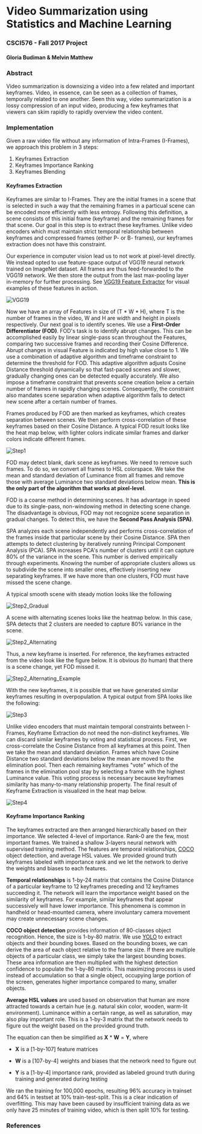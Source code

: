 # Video Summarization using Statistics and Machine Learning
### CSCI576 - Fall 2017 Project
#### Gloria Budiman & Melvin Matthew

### Abstract
Video summarization is downsizing a video into a few related and important keyframes. Video, in essence, can be seen as a collection of frames, temporally related to one another. Seen this way, video summarization is a lossy compression of an input video, producing a few keyframes that viewers can skim rapidly to rapidly overview the video content.

### Implementation
Given a raw video file without any information of Intra-Frames (I-Frames), we approach this problem in 3 steps:
1. Keyframes Extraction
2. Keyframes Importance Ranking
3. Keyframes Blending

#### Keyframes Extraction
Keyframes are similar to I-Frames. They are the initial frames in a scene that is selected in such a way that the remaining frames in a particual scene can be encoded more efficiently with less entropy. Following this definition, a scene consists of this initial frame (keyframe) and the remaining frames for that scene. Our goal in this step is to extract these keyframes. Unlike video encoders which must maintain strict temporal relationship between keyframes and compressed frames (either P- or B- frames), our keyframes extraction does not have this constraint.

Our experience in computer vision lead us to not work at pixel-level directly. We instead opted to use feature-space output of VGG19 neural network trained on ImageNet dataset. All frames are thus feed-forwarded to the VGG19 network. We then store the output from the last max-pooling layer in-memory for further processing. See [VGG19 Feature Extractor](https://github.com/coreylynch/vgg-19-feature-extractor) for visual examples of these features in action.

![VGG19](https://www.cs.toronto.edu/~frossard/post/vgg16/vgg16.png)

Now we have an array of Features in size of (T * W * H), where T is the number of frames in the video, W and H are width and height in pixels respectively. Our next goal is to identify scenes. We use a **First-Order Differentiator (FOD)**. FOD's task is to identify abrupt changes. This can be accomplished easily by linear single-pass scan throughout the Features, comparing two successive frames and recording their Cosine Difference. Abrupt changes in visual Feature is indicated by high value close to 1. We use a combination of adaptive algorithm and timeframe constraint to determine the threshold for FOD. This adaptive algorithm adjusts Cosine Distance threshold dynamically so that fast-paced scenes and slower, gradually changing ones can be detected equally accurately. We also impose a timeframe constraint that prevents scene creation below a certain number of frames in rapidly changing scenes. Consequently, the constraint also mandates scene separation when adaptive algorithm fails to detect new scene after a certain number of frames.

Frames produced by FOD are then marked as keyframes, which creates separation between scenes. We then perform cross-correlation of these keyframes based on their Cosine Distance. A typical FOD result looks like the heat map below, with lighter colors indicate similar frames and darker colors indicate different frames.

![Step1](https://github.com/gbudiman/effigy/blob/master/public/docs_step1.png)

FOD may detect blank, dark scene as keyframes. We need to remove such frames. To do so, we convert all frames to HSL colorspace. We take the mean and standard deviation of Luminance from all frames and remove those with average Luminance two standard deviations below mean. **This is the only part of the algorithm that works at pixel-level**.

FOD is a coarse method in determining scenes. It has advantage in speed due to its single-pass, non-windowing method in detecting scene change. The disadvantage is obvious, FOD may not recognize scene separation in gradual changes. To detect this, we have the **Second Pass Analysis (SPA)**.

SPA analyzes each scene independently and performs cross-correlation of the frames inside that particular scene by their Cosine Distance. SPA then attempts to detect clustering by iteratively running Principal Component Analysis (PCA). SPA increases PCA's number of clusters until it can capture 80% of the variance in the scene. This number is derived empirically through experiments. Knowing the number of appropriate clusters allows us to subdivide the scene into smaller ones, effectively inserting new separating keyframes. If we have more than one clusters, FOD must have missed the scene change.

A typical smooth scene with steady motion looks like the following

![Step2_Gradual](https://github.com/gbudiman/effigy/blob/master/public/docs_step2_gradual.png)

A scene with alternating scenes looks like the heatmap below. In this case, SPA detects that 2 clusters are needed to capture 80% variance in the scene.

![Step2_Alternating](https://github.com/gbudiman/effigy/blob/master/public/docs_step2_alternating.png)

Thus, a new keyframe is inserted. For reference, the keyframes extracted from the video look like the figure below. It is obvious (to human) that there is a scene change, yet FOD missed it.

![Step2_Alternating_Example](https://github.com/gbudiman/effigy/blob/master/public/docs_step2_alternating_example.png)

With the new keyframes, it is possible that we have generated similar keyframes resulting in overpopulation. A typical output from SPA looks like the following:

![Step3](https://github.com/gbudiman/effigy/blob/master/public/docs_step3.png) 

Unlike video encoders that must maintain temporal constraints between I-Frames, Keyframe Extraction do not need the non-distinct keyframes. We can discard similar keyframes by voting and statistical process. First, we cross-correlate the Cosine Distance from all keyframes at this point. Then we take the mean and standard deviation. Frames which have Cosine Distance two standard deviations below the mean are moved to the elimination pool. Then each remaining keyframes "vote" which of the frames in the elimination pool stay by selecting a frame with the highest Luminance value. This voting process is necessary because keyframes similarity has many-to-many relationship property. The final result of Keyframe Extraction is visualized in the heat map below.

![Step4](https://github.com/gbudiman/effigy/blob/master/public/docs_step4.png)

#### Keyframe Importance Ranking

The keyframes extracted are then arranged hierarchically based on their importance. We selected 4-level of importance. Rank-0 are the few, most important frames. We trained a shallow 3-layers neural network with supervised training method. The features are temporal relationships, [COCO](http://cocodataset.org) object detection, and average HSL values. We provided ground truth keyframes labeled with importance rank and we let the network to derive the weights and biases to each features.

**Temporal relationships** is 1-by-24 matrix that contains the Cosine Distance of a particular keyframe to 12 keyframes preceding and 12 keyframes succeeding it. The network will learn the importance weight based on the similarity of keyframes. For example, similar keyframes that appear successively will have lower importance. This phenomena is common in handheld or head-mounted camera, where involuntary camera movement may create unnecessary scene changes.

**COCO object detection** provides information of 80-classes object recognition. Hence, the size is 1-by-80 matrix. We use [YOLO](https://github.com/pjreddie/darknet) to extract objects and their bounding boxes. Based on the bounding boxes, we can derive the area of each object relative to the frame size. If there are multiple objects of a particular class, we simply take the largest bounding boxes. These area information are then multiplied with the highest detection confidence to populate the 1-by-80 matrix. This maximizing process is used instead of accumulation so that a single object, occupying large portion of the screen, generates higher importance compared to many, smaller objects.

**Average HSL values** are used based on observation that human are more attracted towards a certain hue (e.g. natural skin color, wooden, warm-lit environment). Luminance within a certain range, as well as saturation, may also play important role. This is a 1-by-3 matrix that the network needs to figure out the weight based on the provided ground truth.

The equation can then be simplified as **X** * **W** = **Y**, where

- **X** is a [1-by-107] feature matrices

- **W** is a [107-by-4] weights and biases that the network need to figure out

- **Y** is a [1-by-4] importance rank, provided as labeled ground truth during training and generated during testing

We ran the training for 100,000 epochs, resulting 96% accuracy in trainset and 64% in testset at 10% train-test-split. This is a clear indication of overfitting. This may have been caused by insufficient training data as we only have 25 minutes of training video, which is then split 10% for testing.

### References
